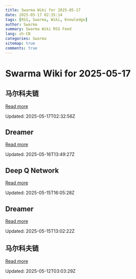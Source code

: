 ```yaml
---
title: Swarma Wiki for 2025-05-17
date: 2025-05-17 02:35:14
tags: [RSS, Swarma, Wiki, Knowledge]
author: Swarma
summary: Swarma Wiki RSS Feed
lang: zh-CN
categories: Swarma
sitemap: true
comments: true
---
```


# Swarma Wiki for 2025-05-17

## 马尔科夫链
[Read more](https://wiki.swarma.org/index.php?title=%E9%A9%AC%E5%B0%94%E7%A7%91%E5%A4%AB%E9%93%BE&diff=43940&oldid=43891)

Updated: 2025-05-17T02:32:56Z

## Dreamer
[Read more](https://wiki.swarma.org/index.php?title=Dreamer&diff=43938&oldid=43898)

Updated: 2025-05-16T13:49:27Z

## Deep Q Network
[Read more](https://wiki.swarma.org/index.php?title=Deep_Q_Network&diff=43908&oldid=43807)

Updated: 2025-05-15T16:05:28Z

## Dreamer
[Read more](https://wiki.swarma.org/index.php?title=Dreamer&diff=43898&oldid=43795)

Updated: 2025-05-15T13:02:22Z

## 马尔科夫链
[Read more](https://wiki.swarma.org/index.php?title=%E9%A9%AC%E5%B0%94%E7%A7%91%E5%A4%AB%E9%93%BE&diff=43891&oldid=43889)

Updated: 2025-05-12T03:03:29Z

